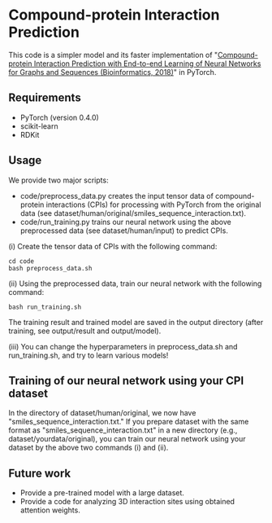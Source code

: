 # Compound-protein Interaction Prediction

This code is a simpler model and its faster implementation of
"[Compound-protein Interaction Prediction with End-to-end Learning of Neural Networks for Graphs and Sequences (Bioinformatics, 2018)](https://academic.oup.com/bioinformatics/advance-article-abstract/doi/10.1093/bioinformatics/bty535/5050020?redirectedFrom=PDF)" in PyTorch.


## Requirements

- PyTorch (version 0.4.0)
- scikit-learn
- RDKit


## Usage

We provide two major scripts:

- code/preprocess_data.py creates the input tensor data of compound-protein interactions (CPIs) for processing with PyTorch from the original data (see dataset/human/original/smiles_sequence_interaction.txt).
- code/run_training.py trains our neural network using the above preprocessed data (see dataset/human/input) to predict CPIs.

(i) Create the tensor data of CPIs with the following command:
```
cd code
bash preprocess_data.sh
```

(ii) Using the preprocessed data, train our neural network with the following command:
```
bash run_training.sh
```

The training result and trained model are saved in the output directory (after training, see output/result and output/model).

(iii) You can change the hyperparameters in preprocess_data.sh and run_training.sh, and try to learn various models!


## Training of our neural network using your CPI dataset
In the directory of dataset/human/original, we now have "smiles_sequence_interaction.txt." If you prepare dataset with the same format as "smiles_sequence_interaction.txt" in a new directory (e.g., dataset/yourdata/original), you can train our neural network using your dataset by the above two commands (i) and (ii).


## Future work

- Provide a pre-trained model with a large dataset.
- Provide a code for analyzing 3D interaction sites using obtained attention weights.
